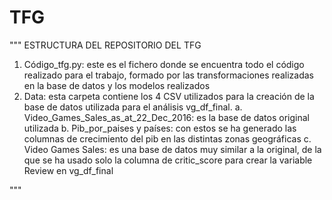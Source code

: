 # TFG
"""
ESTRUCTURA DEL REPOSITORIO DEL TFG


1.	Código_tfg.py: este es el fichero donde se encuentra todo el código realizado para el trabajo, formado por las transformaciones realizadas en la base de datos y los modelos realizados
2.	Data: esta carpeta contiene los 4 CSV utilizados para la creación de la base de datos utilizada para el análisis vg_df_final.
a.	Video_Games_Sales_as_at_22_Dec_2016: es la base de datos original utilizada
b.	Pib_por_paises y países: con estos se ha generado las columnas de crecimiento del pib en las distintas zonas geográficas
c.	Video Games Sales: es una base de datos muy similar a la original, de la que se ha usado solo la columna de critic_score para crear la variable Review en vg_df_final

"""
